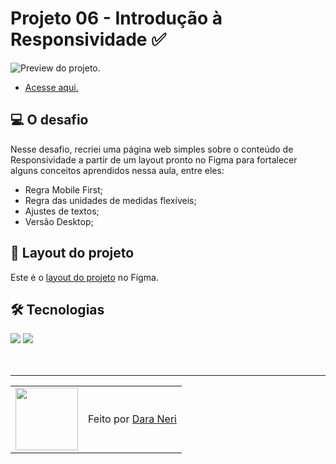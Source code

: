 # Projeto 06 - Introdução à Responsividade ✅

<img src="./.github/preview-projeto-06.png" alt="Preview do projeto." />

- <a href="#">Acesse aqui.</a>

## 💻 O desafio

Nesse desafio, recriei uma página web simples sobre o conteúdo de Responsividade a partir de um layout pronto no Figma para fortalecer alguns conceitos aprendidos nessa aula, entre eles:

- Regra Mobile First;
- Regra das unidades de medidas flexíveis;
- Ajustes de textos;
- Versão Desktop;

## 🎨 Layout do projeto

Este é o <a href="https://www.figma.com/file/UYciB8eFowxCB0BsFnKrvR/Explorer-Stage-03-Projeto-02-(Copy)?type=design&node-id=203-412&t=adG2RXy76Picv1V8-0">layout do projeto</a> no Figma.

## 🛠 Tecnologias

<div>
    <img src="https://img.shields.io/badge/HTML5-E34F26?style=for-the-badge&logo=html5&logoColor=white" />
    <img src="https://img.shields.io/badge/CSS3-1572B6?style=for-the-badge&logo=css3&logoColor=white" />
</div>
<br>

<br>

---

<table>
  <tr>
    <td>
      <img src="https://github.com/daragneri.png" width="100px" />
    </td>
    <td>
      Feito por <a href="https://github.com/daragneri">Dara Neri</a>
    </td>
  </tr>
</table>
